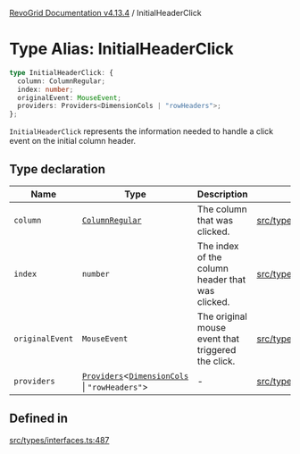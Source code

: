 [RevoGrid Documentation v4.13.4](README.md) / InitialHeaderClick

# Type Alias: InitialHeaderClick

```ts
type InitialHeaderClick: {
  column: ColumnRegular;
  index: number;
  originalEvent: MouseEvent;
  providers: Providers<DimensionCols | "rowHeaders">;
};
```

`InitialHeaderClick` represents the information needed to handle a click
event on the initial column header.

## Type declaration

| Name | Type | Description | Defined in |
| ------ | ------ | ------ | ------ |
| `column` | [`ColumnRegular`](Interface.ColumnRegular.md) | The column that was clicked. | [src/types/interfaces.ts:499](https://github.com/revolist/revogrid/blob/325e86c31155d90566dec588c08b121b0ae7657a/src/types/interfaces.ts#L499) |
| `index` | `number` | The index of the column header that was clicked. | [src/types/interfaces.ts:491](https://github.com/revolist/revogrid/blob/325e86c31155d90566dec588c08b121b0ae7657a/src/types/interfaces.ts#L491) |
| `originalEvent` | `MouseEvent` | The original mouse event that triggered the click. | [src/types/interfaces.ts:495](https://github.com/revolist/revogrid/blob/325e86c31155d90566dec588c08b121b0ae7657a/src/types/interfaces.ts#L495) |
| `providers` | [`Providers`](TypeAlias.Providers.md)\<[`DimensionCols`](TypeAlias.DimensionCols.md) \| `"rowHeaders"`\> | - | [src/types/interfaces.ts:500](https://github.com/revolist/revogrid/blob/325e86c31155d90566dec588c08b121b0ae7657a/src/types/interfaces.ts#L500) |

## Defined in

[src/types/interfaces.ts:487](https://github.com/revolist/revogrid/blob/325e86c31155d90566dec588c08b121b0ae7657a/src/types/interfaces.ts#L487)

